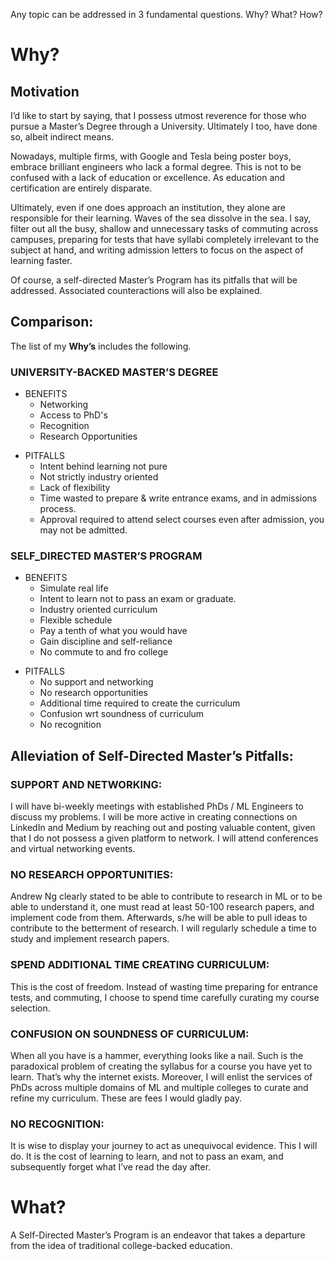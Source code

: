 Any topic can be addressed in 3 fundamental questions. Why? What? How? 

# Why?

## Motivation
I’d like to start by saying, that I possess utmost reverence for those who pursue a Master’s Degree through a University. Ultimately I too, have done so, albeit indirect means.

Nowadays, multiple firms, with Google and Tesla being poster boys, embrace brilliant engineers who lack a formal degree. This is not to be confused with a lack of education or excellence. As education and certification are entirely disparate.

Ultimately, even if one does approach an institution, they alone are responsible for their learning. Waves of the sea dissolve in the sea. I say, filter out all the busy, shallow and unnecessary tasks of commuting across campuses, preparing for tests that have syllabi completely irrelevant to the subject at hand, and writing admission letters to focus on the aspect of learning faster. 

Of course, a self-directed Master’s Program has its pitfalls that will be addressed. Associated counteractions will also be explained.


## Comparison:

The list of my **Why’s** includes the following.


### UNIVERSITY-BACKED MASTER’S DEGREE

* BENEFITS
  - Networking
  - Access to PhD's
  - Recognition
  - Research Opportunities
- PITFALLS
  - Intent behind learning not pure
  - Not strictly industry oriented
  - Lack of flexibility
  - Time wasted to prepare & write entrance exams, and in admissions process.
  - Approval required to attend select courses even after admission, you may not be admitted.

### SELF_DIRECTED MASTER’S PROGRAM

* BENEFITS
  - Simulate real life
  - Intent to learn not to pass an exam or graduate.
  - Industry oriented curriculum
  - Flexible schedule
  - Pay a tenth of what you would have
  - Gain discipline and self-reliance
  - No commute to and fro college
- PITFALLS
  - No support and networking
  - No research opportunities
  - Additional time required to create the curriculum
  - Confusion wrt soundness of curriculum
  - No recognition

## Alleviation of Self-Directed Master’s Pitfalls:
### SUPPORT AND NETWORKING:
I will have bi-weekly meetings with established PhDs / ML Engineers to discuss my problems.
I will be more active in creating connections on LinkedIn and Medium by reaching out and posting valuable content, given that I do not possess a given platform to network. 
I will attend conferences and virtual networking events.

### NO RESEARCH OPPORTUNITIES:
Andrew Ng clearly stated to be able to contribute to research in ML or to be able to understand it, one must read at least 50-100 research papers, and implement code from them. Afterwards, s/he will be able to pull ideas to contribute to the betterment of research.
I will regularly schedule a time to study and implement research papers.

### SPEND ADDITIONAL TIME CREATING CURRICULUM:
This is the cost of freedom. Instead of wasting time preparing for entrance tests, and commuting, I choose to spend time carefully curating my course selection.

### CONFUSION ON SOUNDNESS OF CURRICULUM:
When all you have is a hammer, everything looks like a nail. Such is the paradoxical problem of creating the syllabus for a course you have yet to learn. That’s why the internet exists. Moreover, I will enlist the services of PhDs across multiple domains of ML and multiple colleges to curate and refine my curriculum. These are fees I would gladly pay. 

### NO RECOGNITION:
It is wise to display your journey to act as unequivocal evidence. This I will do. It is the cost of learning to learn, and not to  pass an exam, and subsequently forget what I’ve read the day after.

# What?
A Self-Directed Master’s Program is an endeavor that takes a departure from the idea of traditional college-backed education.
